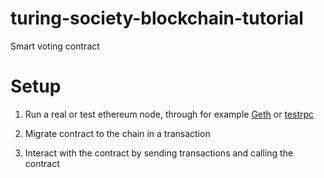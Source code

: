 # turing-society-blockchain-tutorial
Smart voting contract

# Setup
1) Run a real or test ethereum node, through for example [Geth](https://github.com/ethereum/go-ethereum/wiki/geth) or [testrpc](https://github.com/ethereumjs/testrpc)

2) Migrate contract to the chain in a transaction
  
3) Interact with the contract by sending transactions and calling the contract
